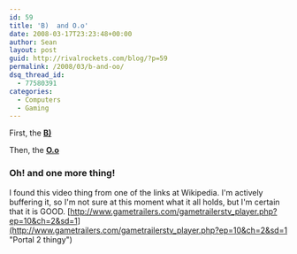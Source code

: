 ```yaml
---
id: 59
title: 'B)  and O.o'
date: 2008-03-17T23:23:48+00:00
author: Sean
layout: post
guid: http://rivalrockets.com/blog/?p=59
permalink: /2008/03/b-and-oo/
dsq_thread_id:
  - 77580391
categories:
  - Computers
  - Gaming
---
```

First, the [**B)**](http://en.wikipedia.org/wiki/Portal_2)
  
Then, the **[O.o](http://shacknews.com/onearticle.x/51806.)** 

<!--more-->

### Oh! and one more thing!

I found this video thing from one of the links at Wikipedia. I'm actively buffering it, so I'm not sure at this moment what it all holds, but I'm certain that it is GOOD. [http://www.gametrailers.com/gametrailerstv_player.php?ep=10&ch=2&sd=1](http://www.gametrailers.com/gametrailerstv_player.php?ep=10&ch=2&sd=1 "Portal 2 thingy")
